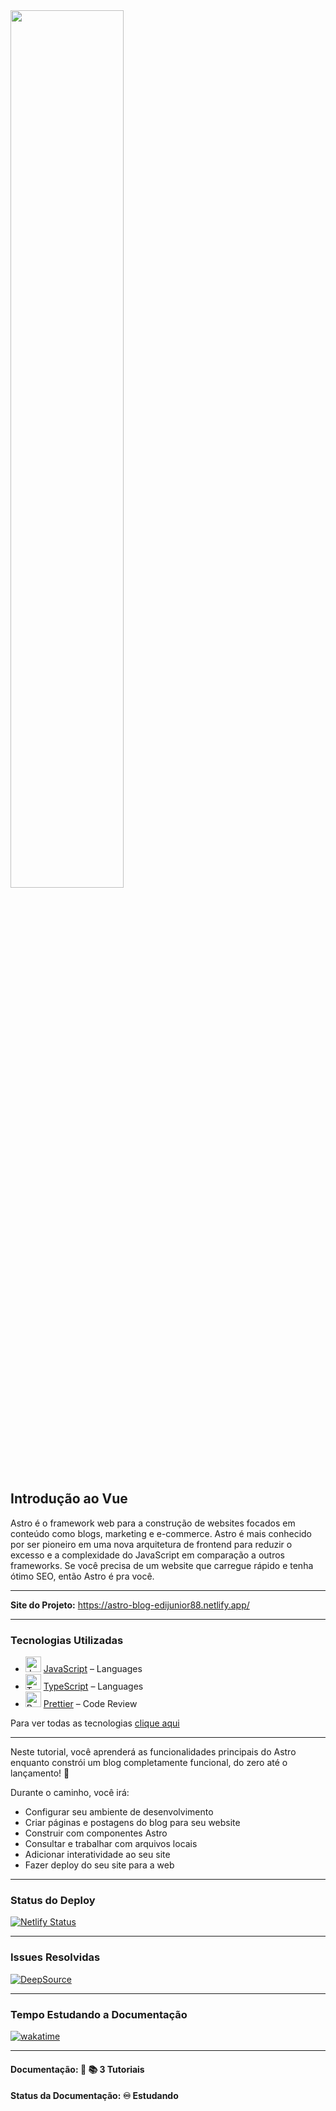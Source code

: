 <img src="./img-readme/logo-microsoft-learn.jpeg" width="60%">
<h2>Introdução ao Vue</h2>

<p>Astro é o framework web para a construção de websites focados em conteúdo como blogs, marketing e e-commerce. Astro é mais conhecido por ser pioneiro em uma nova arquitetura de frontend para reduzir o excesso e a complexidade do JavaScript em comparação a outros frameworks. Se você precisa de um website que carregue rápido e tenha ótimo SEO, então Astro é pra você.</p>

<hr>

<strong>Site do Projeto:</strong> <a href="https://astro-blog-edijunior88.netlify.app/">https://astro-blog-edijunior88.netlify.app/</a>

<hr>

<h3>Tecnologias Utilizadas</h3>

- <img width='25' height='25' src='https://img.stackshare.io/service/1209/javascript.jpeg' alt='JavaScript'/> [JavaScript](https://developer.mozilla.org/en-US/docs/Web/JavaScript) – Languages
- <img width='25' height='25' src='https://img.stackshare.io/service/1612/bynNY5dJ.jpg' alt='TypeScript'/> [TypeScript](http://www.typescriptlang.org) – Languages
- <img width='25' height='25' src='https://img.stackshare.io/service/7035/default_66f265943abed56bcdbfca1c866a4261b1fbb063.jpg' alt='Prettier'/> [Prettier](https://prettier.io/) – Code Review

Para ver todas as tecnologias [clique aqui](/techstack.md)

<hr>

<p>Neste tutorial, você aprenderá as funcionalidades principais do Astro enquanto constrói um blog completamente funcional, do zero até o lançamento! 🚀</p>

<p>Durante o caminho, você irá:</p>

<ul>
  <li>Configurar seu ambiente de desenvolvimento</li>
  <li>Criar páginas e postagens do blog para seu website</li>
  <li>Construir com componentes Astro</li>
  <li>Consultar e trabalhar com arquivos locais</li>
  <li>Adicionar interatividade ao seu site</li>
  <li>Fazer deploy do seu site para a web</li>
</ul>

<hr>

<h3>Status do Deploy</h3>

[![Netlify Status](https://api.netlify.com/api/v1/badges/4b1376b5-982e-4632-b4d1-4fdff306466e/deploy-status)](https://app.netlify.com/sites/astro-blog-edijunior88/deploys)

<hr>

<h3>Issues Resolvidas</h3>

[![DeepSource](https://app.deepsource.com/gh/EdiJunior88/Astro_Documentacao.svg/?label=resolved+issues&show_trend=true&token=Ua5XOeP_9A59eL3E1D-aWQ1N)](https://app.deepsource.com/gh/EdiJunior88/Astro_Documentacao/)

<hr>

<h3>Tempo Estudando a Documentação</h3>

<p>
  <a href="https://wakatime.com/badge/github/EdiJunior88/Astro_Documentacao">
    <img src="https://wakatime.com/badge/github/EdiJunior88/Astro_Documentacao.svg" alt="wakatime">
  </a>
</p>

<hr>

<h4><strong>Documentação:</strong> 📗 📚 3 Tutoriais</h4>
<h4><strong>Status da Documentação:</strong> ♾️ Estudando</h4>
